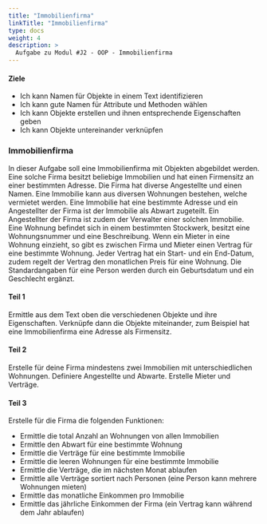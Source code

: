 ```yaml
---
title: "Immobilienfirma"
linkTitle: "Immobilienfirma"
type: docs
weight: 4
description: >
  Aufgabe zu Modul #J2 - OOP - Immobilienfirma
---
```


#### Ziele
* Ich kann Namen für Objekte in einem Text identifizieren
* Ich kann gute Namen für Attribute und Methoden wählen
* Ich kann Objekte erstellen und ihnen entsprechende Eigenschaften geben
* Ich kann Objekte untereinander verknüpfen

### Immobilienfirma
In dieser Aufgabe soll eine Immobilienfirma mit Objekten abgebildet werden.
Eine solche Firma besitzt beliebige Immobilien und hat einen Firmensitz an einer bestimmten Adresse.
Die Firma hat diverse Angestellte und einen Namen.
Eine Immobilie kann aus diversen Wohnungen bestehen, welche vermietet werden.
Eine Immobilie hat eine bestimmte Adresse und ein Angestellter der Firma ist der Immobilie als Abwart zugeteilt.
Ein Angestellter der Firma ist zudem der Verwalter einer solchen Immobilie.
Eine Wohnung befindet sich in einem bestimmten Stockwerk, besitzt eine Wohnungsnummer und eine Beschreibung.
Wenn ein Mieter in eine Wohnung einzieht, so gibt es zwischen Firma und Mieter einen Vertrag für eine bestimmte Wohnung.
Jeder Vertrag hat ein Start- und ein End-Datum, zudem regelt der Vertrag den monatlichen Preis für eine Wohnung.
Die Standardangaben für eine Person werden durch ein Geburtsdatum und ein Geschlecht ergänzt.

#### Teil 1
Ermittle aus dem Text oben die verschiedenen Objekte und ihre Eigenschaften.
Verknüpfe dann die Objekte miteinander, zum Beispiel hat eine Immobilienfirma eine Adresse als Firmensitz.

#### Teil 2
Erstelle für deine Firma mindestens zwei Immobilien mit unterschiedlichen Wohnungen.
Definiere Angestellte und Abwarte. Erstelle Mieter und Verträge.

#### Teil 3
Erstelle für die Firma die folgenden Funktionen:
- Ermittle die total Anzahl an Wohnungen von allen Immobilien
- Ermittle den Abwart für eine bestimmte Wohnung
- Ermittle die Verträge für eine bestimmte Immobilie
- Ermittle die leeren Wohnungen für eine bestimmte Immobilie
- Ermittle die Verträge, die im nächsten Monat ablaufen
- Ermittle alle Verträge sortiert nach Personen (eine Person kann mehrere Wohnungen mieten)
- Ermittle das monatliche Einkommen pro Immobilie
- Ermittle das jährliche Einkommen der Firma (ein Vertrag kann während dem Jahr ablaufen)
